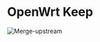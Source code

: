 # OpenWrt Keep
![Merge-upstream](https://github.com/jsda/opdiy/workflows/Merge-upstream/badge.svg?branch=master)
